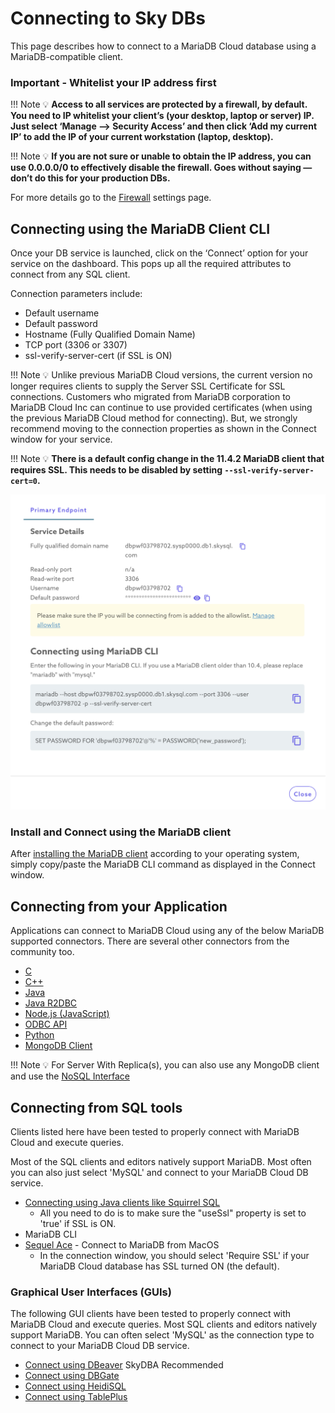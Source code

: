 # Connecting to Sky DBs

This page describes how to connect to a MariaDB Cloud database using a MariaDB-compatible client.

### **Important - Whitelist your IP address first**

!!! Note
    💡 **Access to all services are protected by a firewall, by default. You need to IP whitelist your client’s (your desktop, laptop or server) IP. Just select ‘Manage —> Security Access’ and then click ‘Add my current IP’ to add the IP of your current workstation (laptop, desktop).**

!!! Note
    💡 **If you are not sure or unable to obtain the IP address, you can use 0.0.0.0/0 to effectively disable the firewall. Goes without saying — don’t do this for your production DBs.**


For more details go to the [Firewall](<../Security/Configuring Firewall.md>) settings page. 



## Connecting using the MariaDB Client CLI

Once your DB service is launched, click on the ‘Connect’ option for your service on the dashboard. This pops up all the required attributes to connect from any SQL client. 

Connection parameters include:

- Default username
- Default password
- Hostname (Fully Qualified Domain Name)
- TCP port (3306 or 3307)
- ssl-verify-server-cert (if SSL is ON)

!!! Note
    💡 Unlike previous MariaDB Cloud versions, the current version no longer requires clients to supply the Server SSL Certificate for SSL connections. Customers who migrated from MariaDB corporation to MariaDB Cloud Inc can continue to use provided certificates (when using the previous MariaDB Cloud method for connecting). But, we strongly recommend moving to the connection properties as shown in the Connect window for your service.

!!! Note
    💡 **There is a default config change in the 11.4.2 MariaDB client that requires SSL. This needs to be disabled by setting ```--ssl-verify-server-cert=0```.**

[![Connect window example](connect_window.png)](connect_window.png)


### Install and Connect using the MariaDB client

After [installing the MariaDB client](./Connect%20using%20MariaDB%20CLI.md) according to your operating system, simply copy/paste the MariaDB CLI command as displayed in the Connect window. 

## Connecting from your Application

Applications can connect to MariaDB Cloud using any of the below MariaDB supported connectors. There are several other connectors from the community too. 

- [C](Connect%20from%20‘C’%20App.md)
- [C++](Connect%20from%20‘C++’%20App.md)
- [Java](Connect%20from%20Java%20App.md)
- [Java R2DBC](Connect%20using%20Connector%20R2DBC.md)
- [Node.js (JavaScript)](Connect%20from%20Node%20js%20App.md)
- [ODBC API](Connect%20using%20ODBC.md)
- [Python](Connect%20from%20Python%20App.md)
- [MongoDB Client](Connect%20from%20MongoDB%20clients.md)


!!! Note
    💡 For <Mariadb> Server With Replica(s), you can also use any MongoDB client and use the [NoSQL Interface](Connect%20from%20MongoDB%20clients.md)


## Connecting from SQL tools

Clients listed here have been tested to properly connect with MariaDB Cloud and execute queries.

Most of the SQL clients and editors natively support MariaDB. Most often you can also just select 'MySQL' and connect to your MariaDB Cloud DB service. 

- [Connecting using Java clients like Squirrel SQL](https://squirrel-sql.sourceforge.io/)  
    - All you need to do is to make sure the "useSsl" property is set to 'true' if SSL is ON. 
- MariaDB CLI
- [Sequel Ace](https://sequel-ace.com/) - Connect to MariaDB from MacOS
    - In the connection window, you should select 'Require SSL' if your MariaDB Cloud database has SSL turned ON (the default). 

### Graphical User Interfaces (GUIs)

The following GUI clients have been tested to properly connect with MariaDB Cloud and execute queries. Most SQL clients and editors natively support MariaDB. You can often select 'MySQL' as the connection type to connect to your MariaDB Cloud DB service.

- [Connect using DBeaver](Connect%20using%20DBeaver.md) SkyDBA Recommended
- [Connect using DBGate](Connect%20using%20DBGate.md)
- [Connect using HeidiSQL](Connect%20using%20HeidiSQL.md)
- [Connect using TablePlus](Connect%20using%20TablePlus.md)
